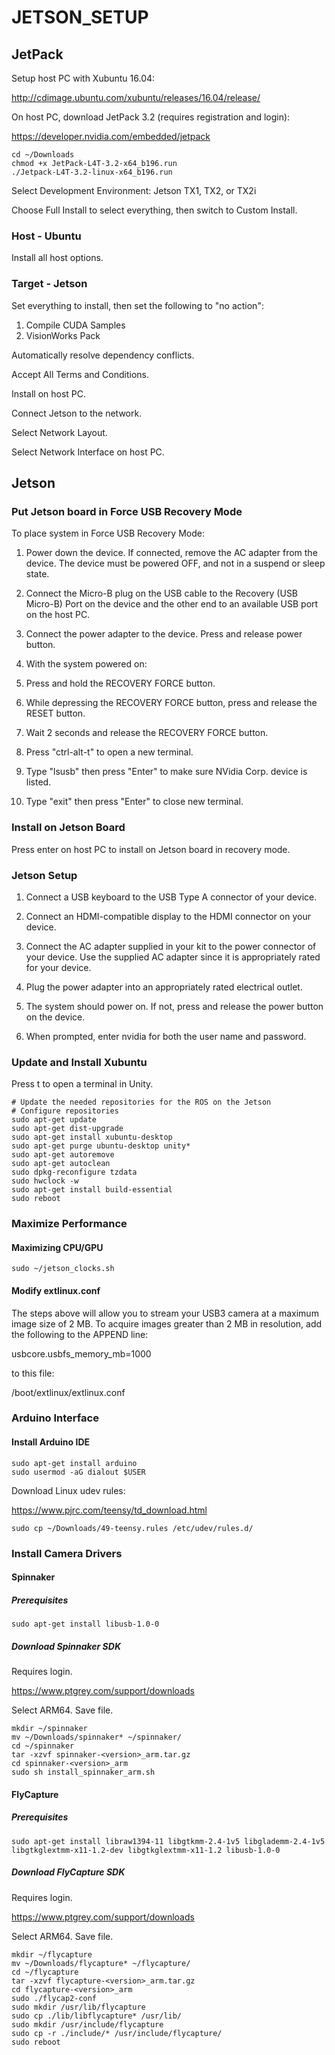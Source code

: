 # JETSON_SETUP


## JetPack

Setup host PC with Xubuntu 16.04:

<http://cdimage.ubuntu.com/xubuntu/releases/16.04/release/>

On host PC, download JetPack 3.2 (requires registration and login):

<https://developer.nvidia.com/embedded/jetpack>

```shell
cd ~/Downloads
chmod +x JetPack-L4T-3.2-x64_b196.run
./Jetpack-L4T-3.2-linux-x64_b196.run
```

Select Development Environment: Jetson TX1, TX2, or TX2i

Choose Full Install to select everything, then switch to Custom Install.

### Host - Ubuntu

Install all host options.

### Target - Jetson

Set everything to install, then set the following to "no action":

1) Compile CUDA Samples
2) VisionWorks Pack

Automatically resolve dependency conflicts.

Accept All Terms and Conditions.

Install on host PC.

Connect Jetson to the network.

Select Network Layout.

Select Network Interface on host PC.

## Jetson

### Put Jetson board in Force USB Recovery Mode

To place system in Force USB Recovery Mode:

1. Power down the device. If connected, remove the AC adapter from the
   device. The device must be powered OFF, and not in a suspend or
   sleep state.

2. Connect the Micro-B plug on the USB cable to the Recovery (USB
   Micro-B) Port on the device and the other end to an available USB
   port on the host PC.

3. Connect the power adapter to the device. Press and release power button.

4. With the system powered on:

5. Press and hold the RECOVERY FORCE button.

6. While depressing the RECOVERY FORCE button, press and release the
   RESET button.

7. Wait 2 seconds and release the RECOVERY FORCE button.

8. Press "ctrl-alt-t" to open a new terminal.

9. Type "lsusb" then press "Enter" to make sure NVidia Corp. device is listed.

10. Type "exit" then press "Enter" to close new terminal.

### Install on Jetson Board

Press enter on host PC to install on Jetson board in recovery mode.

### Jetson Setup

1. Connect a USB keyboard to the USB Type A connector of your device.

2. Connect an HDMI-compatible display to the HDMI connector on your
   device.

3. Connect the AC adapter supplied in your kit to the power connector
   of your device. Use the supplied AC adapter since it is
   appropriately rated for your device.

4. Plug the power adapter into an appropriately rated electrical
   outlet.

5. The system should power on. If not, press and release the power
   button on the device.

6. When prompted, enter nvidia for both the user name and password.

### Update and Install Xubuntu

Press <ctrl><alt>t to open a terminal in Unity.

```shell
# Update the needed repositories for the ROS on the Jetson
# Configure repositories
sudo apt-get update
sudo apt-get dist-upgrade
sudo apt-get install xubuntu-desktop
sudo apt-get purge ubuntu-desktop unity*
sudo apt-get autoremove
sudo apt-get autoclean
sudo dpkg-reconfigure tzdata
sudo hwclock -w
sudo apt-get install build-essential
sudo reboot
```

### Maximize Performance

#### Maximizing CPU/GPU

```shell
sudo ~/jetson_clocks.sh
```

#### Modify extlinux.conf

The steps above will allow you to stream your USB3 camera at a maximum image
size of 2 MB. To acquire images greater than 2 MB in resolution, add the
following to the APPEND line:

usbcore.usbfs_memory_mb=1000

to this file:

/boot/extlinux/extlinux.conf

### Arduino Interface

#### Install Arduino IDE

```shell
sudo apt-get install arduino
sudo usermod -aG dialout $USER
```

Download Linux udev rules:

<https://www.pjrc.com/teensy/td_download.html>

```shell
sudo cp ~/Downloads/49-teensy.rules /etc/udev/rules.d/
```

### Install Camera Drivers

#### Spinnaker

##### Prerequisites

```shell
sudo apt-get install libusb-1.0-0
```

##### Download Spinnaker SDK

Requires login.

<https://www.ptgrey.com/support/downloads>

Select ARM64. Save file.

```shell
mkdir ~/spinnaker
mv ~/Downloads/spinnaker* ~/spinnaker/
cd ~/spinnaker
tar -xzvf spinnaker-<version>_arm.tar.gz
cd spinnaker-<version>_arm
sudo sh install_spinnaker_arm.sh
```

#### FlyCapture

##### Prerequisites

```shell
sudo apt-get install libraw1394-11 libgtkmm-2.4-1v5 libglademm-2.4-1v5 libgtkglextmm-x11-1.2-dev libgtkglextmm-x11-1.2 libusb-1.0-0
```

##### Download FlyCapture SDK

Requires login.

<https://www.ptgrey.com/support/downloads>

Select ARM64. Save file.


```shell
mkdir ~/flycapture
mv ~/Downloads/flycapture* ~/flycapture/
cd ~/flycapture
tar -xzvf flycapture-<version>_arm.tar.gz
cd flycapture-<version>_arm
sudo ./flycap2-conf
sudo mkdir /usr/lib/flycapture
sudo cp ./lib/libflycapture* /usr/lib/
sudo mkdir /usr/include/flycapture
sudo cp -r ./include/* /usr/include/flycapture/
sudo reboot
```
